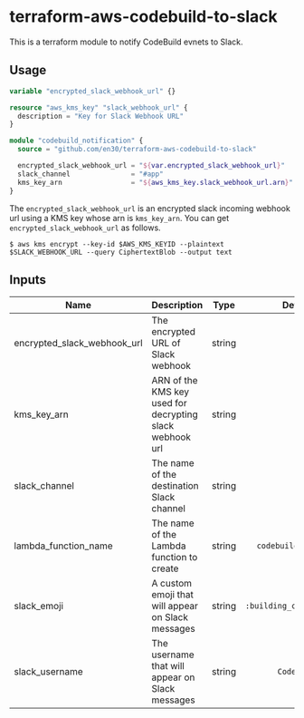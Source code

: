 # terraform-aws-codebuild-to-slack
This is a terraform module to notify CodeBuild evnets to Slack.


## Usage
```terraform
variable "encrypted_slack_webhook_url" {}

resource "aws_kms_key" "slack_webhook_url" {
  description = "Key for Slack Webhook URL"
}

module "codebuild_notification" {
  source = "github.com/en30/terraform-aws-codebuild-to-slack"

  encrypted_slack_webhook_url = "${var.encrypted_slack_webhook_url}"
  slack_channel               = "#app"
  kms_key_arn                 = "${aws_kms_key.slack_webhook_url.arn}"
}

```

The `encrypted_slack_webhook_url` is an encrypted slack incoming webhook url using a KMS key whose arn is `kms_key_arn`.
You can get `encrypted_slack_webhook_url` as follows.
```console
$ aws kms encrypt --key-id $AWS_KMS_KEYID --plaintext $SLACK_WEBHOOK_URL --query CiphertextBlob --output text
```

## Inputs
| Name | Description | Type | Default | Required |
|------|-------------|:----:|:-----:|:-----:|
| encrypted_slack_webhook_url | The encrypted URL of Slack webhook | string | - | yes |
| kms_key_arn | ARN of the KMS key used for decrypting slack webhook url | string | - | yes |
| slack_channel | The name of the destination Slack channel | string | - | yes |
| lambda_function_name | The name of the Lambda function to create | string | `codebuild_to_slack` | no |
| slack_emoji | A custom emoji that will appear on Slack messages | string | `:building_construction:` | no |
| slack_username | The username that will appear on Slack messages | string | `CodeBuild` | no |
